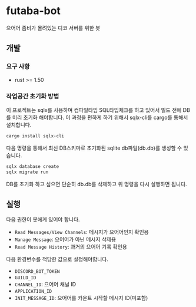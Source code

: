 # futaba-bot

으어어 좀비가 몰려있는 디코 서버를 위한 봇

## 개발

### 요구 사항

- rust >= 1.50

### 작업공간 초기화 방법

이 프로젝트는 sqlx를 사용하며 컴파일타임 SQL타입체크를 하고 있어서 빌드 전에 DB를 미리 초기화 해야합니다.
이 과정을 편하게 하기 위해서 sqlx-cli를 cargo를 통해서 설치합니다.

```bash
cargo install sqlx-cli
```

다음 명령을 통해서 최신 DB스키마로 초기화된 sqlite db파일(db.db)를 생성할 수 있습니다.
```bash
sqlx database create
sqlx migrate run
```

DB를 초기화 하고 싶으면 단순히 db.db를 삭제하고 위 명령을 다시 실행하면 됩니다.


## 실행

다음 권한이 봇에게 있어야 합니다.
- `Read Messages/View Channels`: 메시지가 으어어인지 확인용
- `Manage Message`: 으어어가 아닌 메시지 삭제용
- `Read Message History`: 과거의 으어어 기록 확인용

다음 환경변수를 적당한 값으로 설정해야합니다.
- `DISCORD_BOT_TOKEN`
- `GUILD_ID`
- `CHANNEL_ID`: 으어어 채널 ID
- `APPLICATION_ID` 
- `INIT_MESSAGE_ID`: 으어어를 카운트 시작할 메시지 ID(미포함)
